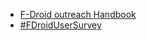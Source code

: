 - [F-Droid outreach Handbook](Outreach/F-Droid-outreach-handbook)
- [#FDroidUserSurvey](Outreach/FDroidUserSurvey)